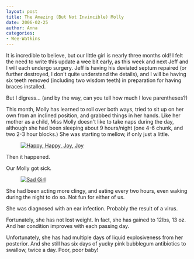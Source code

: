 ```yaml
---
layout: post
title: The Amazing (But Not Invincible) Molly
date: 2006-02-25
author: Anna
categories:
- Wee-Watkins
---
```


It is incredible to believe, but our little girl is nearly three months old! I felt the need to write this update a wee bit early, as this week and next Jeff and I will each undergo surgery. Jeff is having his deviated septum repaired (or further destroyed, I don't quite understand the details), and I will be having six teeth removed (including two wisdom teeth) in preparation for having braces installed.

But I digress... (and by the way, can you tell how much I love parentheses?)

This month, Molly has learned to roll over both ways, tried to sit up on her own from an inclined position, and grabbed things in her hands. Like her mother as a child, Miss Molly doesn't like to take naps during the day, although she had been sleeping about 9 hours/night (one 4-6 chunk, and two 2-3 hour blocks.) She was starting to mellow, if only just a little.

<figure><a href="http://www.flickr.com/photo.gne?id=104450718"><img class="photo" src="http://static.flickr.com/41/104450718_9f297a98ff.jpg" alt="Happy, Happy, Joy, Joy" border="0"></a> </figure>

Then it happened.

Our Molly got sick.

<figure><a href="http://www.flickr.com/photo.gne?id=104451363"><img class="photo" src="http://static.flickr.com/43/104451363_4f64da03b9.jpg" alt="Sad Girl" border="0"></a> </figure>

She had been acting more clingy, and eating every two hours, even waking during the night to do so. Not fun for either of us.

She was diagnosed with an ear infection. Probably the result of a virus.

Fortunately, she has not lost weight. In fact, she has gained to 12lbs, 13 oz. And her condition improves with each passing day.

Unfortunately, she has had multiple days of liquid explosiveness from her posterior. And she still has six days of yucky pink bubblegum antibiotics to swallow, twice a day. Poor, poor baby!
